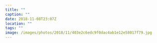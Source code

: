 ```yaml
---
title: ""
caption: ""
date: 2018-11-08T23:07Z
location: ""
tags: ""
image: /images/photos/2018/11/403e2c6edc9f0dac4ab1e12e58017f79.jpg
---
```


